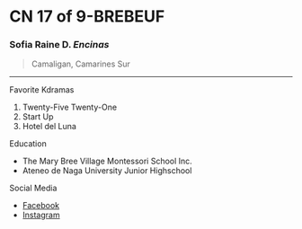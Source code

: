 # CN 17 of 9-BREBEUF
### Sofia Raine D. *Encinas*
> Camaligan, Camarines Sur
---
Favorite Kdramas
1. Twenty-Five Twenty-One
2. Start Up
3. Hotel del Luna

Education
- The Mary Bree Village Montessori School Inc.
- Ateneo de Naga University Junior Highschool

Social Media
- [Facebook](https://www.facebook.com/sofia.encinas.10420)
- [Instagram](https://www.instagram.com/sofiaraine.encinas/)

